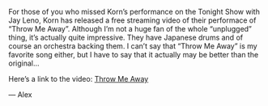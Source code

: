 For those of you who missed Korn’s performance on the Tonight Show with Jay Leno, Korn has released a free streaming video of their performace of “Throw Me Away”. Although I’m not a huge fan of the whole “unplugged” thing, it’s actually quite impressive. They have Japanese drums and of course an orchestra backing them. I can’t say that “Throw Me Away” is my favorite song either, but I have to say that it actually may be better than the original…

Here’s a link to the video: [Throw Me Away](http://boss.streamos.com/wmedia/virg001/korn/video/unplugged/korn_tonight_show_20070301.asx)

— Alex